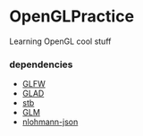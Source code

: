 # OpenGLPractice
Learning OpenGL
cool stuff

### dependencies
- [GLFW](https://www.glfw.org/download.html)
- [GLAD](https://glad.dav1d.de/)
- [stb](https://github.com/nothings/stb)
- [GLM](https://glm.g-truc.net/0.9.8/index.html)
- [nlohmann-json](https://github.com/nlohmann/json#arbitrary-types-conversions)
